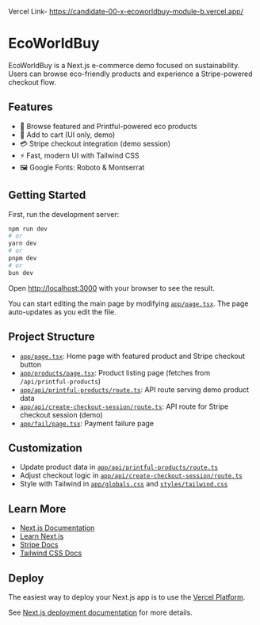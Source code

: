 Vercel Link- https://candidate-00-x-ecoworldbuy-module-b.vercel.app/
# EcoWorldBuy

EcoWorldBuy is a Next.js e-commerce demo focused on sustainability. Users can browse eco-friendly products and experience a Stripe-powered checkout flow.

## Features

- 🌱 Browse featured and Printful-powered eco products
- 🛒 Add to cart (UI only, demo)
- 💳 Stripe checkout integration (demo session)
- ⚡️ Fast, modern UI with Tailwind CSS
- 🖼️ Google Fonts: Roboto & Montserrat

## Getting Started

First, run the development server:

```bash
npm run dev
# or
yarn dev
# or
pnpm dev
# or
bun dev
```

Open [http://localhost:3000](http://localhost:3000) with your browser to see the result.

You can start editing the main page by modifying [`app/page.tsx`](app/page.tsx). The page auto-updates as you edit the file.

## Project Structure

- [`app/page.tsx`](app/page.tsx): Home page with featured product and Stripe checkout button
- [`app/products/page.tsx`](app/products/page.tsx): Product listing page (fetches from `/api/printful-products`)
- [`app/api/printful-products/route.ts`](app/api/printful-products/route.ts): API route serving demo product data
- [`app/api/create-checkout-session/route.ts`](app/api/create-checkout-session/route.ts): API route for Stripe checkout session (demo)
- [`app/fail/page.tsx`](app/fail/page.tsx): Payment failure page

## Customization

- Update product data in [`app/api/printful-products/route.ts`](app/api/printful-products/route.ts)
- Adjust checkout logic in [`app/api/create-checkout-session/route.ts`](app/api/create-checkout-session/route.ts)
- Style with Tailwind in [`app/globals.css`](app/globals.css) and [`styles/tailwind.css`](src/styles/tailwind.css)

## Learn More

- [Next.js Documentation](https://nextjs.org/docs)
- [Learn Next.js](https://nextjs.org/learn)
- [Stripe Docs](https://stripe.com/docs)
- [Tailwind CSS Docs](https://tailwindcss.com/docs)

## Deploy

The easiest way to deploy your Next.js app is to use the [Vercel Platform](https://vercel.com/new?utm_medium=default-template&filter=next.js&utm_source=create-next-app&utm_campaign=create-next-app-readme).

See [Next.js deployment documentation](https://nextjs.org/docs/app/building-your-application/deploying) for more details.
